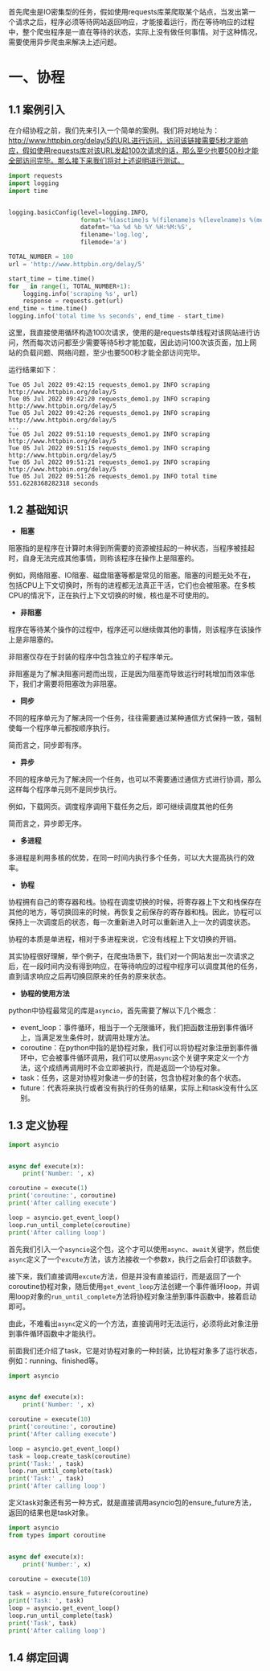 首先爬虫是IO密集型的任务，假如使用requests库莱爬取某个站点，当发出第一个请求之后，程序必须等待网站返回响应，才能接着运行，而在等待响应的过程中，整个爬虫程序是一直在等待的状态，实际上没有做任何事情。对于这种情况，需要使用异步爬虫来解决上述问题。

# 一、协程

## 1.1 案例引入

在介绍协程之前，我们先来引入一个简单的案例。我们将对地址为：http://www.httpbin.org/delay/5的URL进行访问，访问该链接需要5秒才能响应，假如使用requests库对该URL发起100次请求的话，那么至少也要500秒才能全部访问完毕。那么接下来我们将对上述说明进行测试。

```python
import requests
import logging
import time


logging.basicConfig(level=logging.INFO,
                    format='%(asctime)s %(filename)s %(levelname)s %(message)s',
                    datefmt='%a %d %b %Y %H:%M:%S',
                    filename='log.log',
                    filemode='a')

TOTAL_NUMBER = 100
url = 'http://www.httpbin.org/delay/5'

start_time = time.time()
for _ in range(1, TOTAL_NUMBER+1):
    logging.info('scraping %s', url)
    response = requests.get(url)
end_time = time.time()
logging.info('total time %s seconds', end_time - start_time)
```

这里，我直接使用循环构造100次请求，使用的是requests单线程对该网站进行访问，然而每次访问都至少需要等待5秒才能加载，因此访问100次该页面，加上网站的负载问题、网络问题，至少也要500秒才能全部访问完毕。

运行结果如下：

```
Tue 05 Jul 2022 09:42:15 requests_demo1.py INFO scraping http://www.httpbin.org/delay/5
Tue 05 Jul 2022 09:42:20 requests_demo1.py INFO scraping http://www.httpbin.org/delay/5
Tue 05 Jul 2022 09:42:26 requests_demo1.py INFO scraping http://www.httpbin.org/delay/5
...
Tue 05 Jul 2022 09:51:10 requests_demo1.py INFO scraping http://www.httpbin.org/delay/5
Tue 05 Jul 2022 09:51:15 requests_demo1.py INFO scraping http://www.httpbin.org/delay/5
Tue 05 Jul 2022 09:51:21 requests_demo1.py INFO scraping http://www.httpbin.org/delay/5
Tue 05 Jul 2022 09:51:26 requests_demo1.py INFO total time 551.6228368282318 seconds
```

## 1.2 基础知识

- **阻塞**

阻塞指的是程序在计算时未得到所需要的资源被挂起的一种状态，当程序被挂起时，自身无法完成其他事情，则称该程序在操作上是阻塞的。

例如，网络阻塞、IO阻塞、磁盘阻塞等都是常见的阻塞。阻塞的问题无处不在，包括CPU上下文切换时，所有的进程都无法真正干活，它们也会被阻塞。在多核CPU的情况下，正在执行上下文切换的时候，核也是不可使用的。

- **非阻塞**

程序在等待某个操作的过程中，程序还可以继续做其他的事情，则该程序在该操作上是非阻塞的。

非阻塞仅存在于封装的程序中包含独立的子程序单元。

非阻塞是为了解决阻塞问题而出现，正是因为阻塞而导致运行时耗增加而效率低下，我们才需要将阻塞改为非阻塞。

- **同步**

不同的程序单元为了解决同一个任务，往往需要通过某种通信方式保持一致，强制使每一个程序单元都按顺序执行。

简而言之，同步即有序。

- **异步**

不同的程序单元为了解决同一个任务，也可以不需要通过通信方式进行协调，那么这样每个程序单元则不是同步执行。

例如，下载网页。调度程序调用下载任务之后，即可继续调度其他的任务

简而言之，异步即无序。

- **多进程**

多进程是利用多核的优势，在同一时间内执行多个任务，可以大大提高执行的效率。

- **协程**

协程拥有自己的寄存器和栈。协程在调度切换的时候，将寄存器上下文和栈保存在其他的地方，等切换回来的时候，再恢复之前保存的寄存器和栈。因此，协程可以保持上一次调度后的状态，每一次重新进入时可以重新进入上一次的调度状态。

协程的本质是单进程，相对于多进程来说，它没有线程上下文切换的开销。

其实协程很好理解，举个例子，在爬虫场景下，我们对一个网站发出一次请求之后，在一段时间内没有得到响应，在等待响应的过程中程序可以调度其他的任务，直到请求响应之后再切换回原来的任务的原来状态。

- **协程的使用方法**

python中协程最常见的库是`asyncio`，首先需要了解以下几个概念：

- event_loop：事件循环，相当于一个无限循环，我们把函数注册到事件循环上，当满足发生条件时，就调用处理方法。
- coroutine：在python中指的是协程对象，我们可以将协程对象注册到事件循环中，它会被事件循环调用，我们可以使用`async`这个关键字来定义一个方法，这个成绩再调用时不会立即被执行，而是返回一个协程对象。
- task：任务，这是对协程对象进一步的封装，包含协程对象的各个状态。
- future：代表将来执行或者没有执行的任务的结果，实际上和task没有什么区别。

## 1.3 定义协程

```python
import asyncio


async def execute(x):
    print('Number: ', x)

coroutine = execute(1)
print('coroutine:', coroutine)
print('After calling execute')

loop = asyncio.get_event_loop()
loop.run_until_complete(coroutine)
print('After calling loop')
```

首先我们引入一个`asyncio`这个包，这个才可以使用`async`、`await`关键字，然后使`async`定义了一个`excute`方法，该方法接收一个参数x，执行之后会打印该数字。

接下来，我们直接调用`excute`方法，但是并没有直接运行，而是返回了一个coroutine协程对象，随后使用`get_event_loop`方法创建一个事件循环loop，并调用loop对象的`run_until_complete`方法将协程对象注册到事件函数中，接着启动即可。

由此，不难看出`async`定义的一个方法，直接调用时无法运行，必须将此对象注册到事件循环函数中才能执行。

前面我们还介绍了task，它是对协程对象的一种封装，比协程对象多了运行状态，例如：running、finished等。

```python
import asyncio


async def execute(x):
    print('Number: ', x)

coroutine = execute(10)
print('coroutine:', coroutine)
print('After calling execute')

loop = asyncio.get_event_loop()
task = loop.create_task(coroutine)
print('Task:' , task)
loop.run_until_complete(task)
print('Task:' , task)
print('After calling loop')
```

定义task对象还有另一种方式，就是直接调用asyncio包的ensure_future方法，返回的结果也是task对象。

```python
import asyncio
from types import coroutine


async def execute(x):
    print('Number:', x)

coroutine = execute(10)

task = asyncio.ensure_future(coroutine)
print('Task: ', task)
loop = asyncio.get_event_loop()
loop.run_until_complete(task)
print('Task', task)
print('After calling loop')
```

## 1.4 绑定回调

